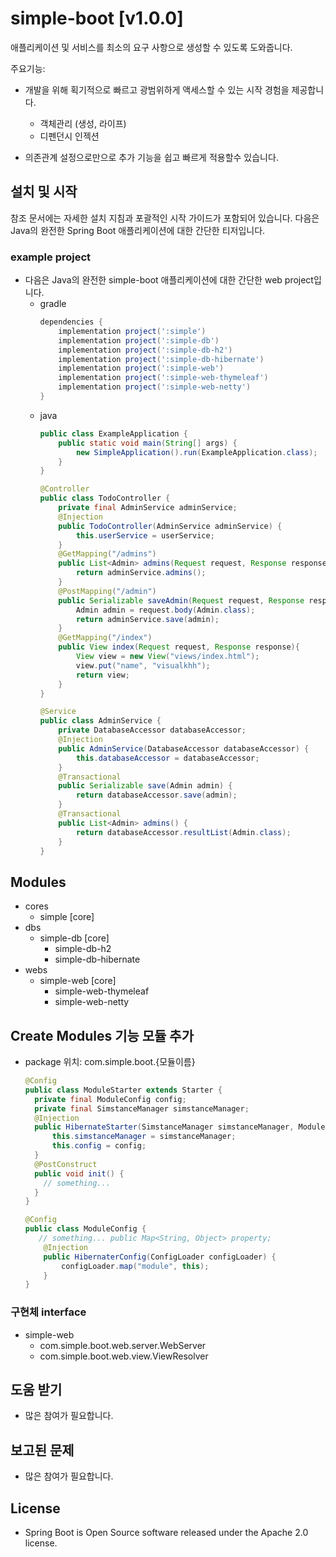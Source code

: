 simple-boot  [v1.0.0]
===========

애플리케이션 및 서비스를 최소의 요구 사항으로 생성할 수 있도록 도와줍니다.


주요기능:
* 개발을 위해 획기적으로 빠르고 광범위하게 액세스할 수 있는 시작 경험을 제공합니다.
  * 객체관리 (생성, 라이프)
  * 디펜던시 인젝션
  
* 의존관계 설정으로만으로 추가 기능을 쉽고 빠르게 적용할수 있습니다.

## 설치 및 시작
참조 문서에는 자세한 설치 지침과 포괄적인 시작 가이드가 포함되어 있습니다.
다음은 Java의 완전한 Spring Boot 애플리케이션에 대한 간단한 티저입니다.


### example project
* 다음은 Java의 완전한 simple-boot 애플리케이션에 대한 간단한 web project입니다.
  * gradle
    ```groovy
    dependencies {
        implementation project(':simple')
        implementation project(':simple-db')
        implementation project(':simple-db-h2')
        implementation project(':simple-db-hibernate')
        implementation project(':simple-web')
        implementation project(':simple-web-thymeleaf')
        implementation project(':simple-web-netty')
    }
    ```
  * java
    ```java
    public class ExampleApplication {
        public static void main(String[] args) {
            new SimpleApplication().run(ExampleApplication.class);
        }
    }
    ```
    ```java
    @Controller
    public class TodoController {
        private final AdminService adminService;
        @Injection
        public TodoController(AdminService adminService) {
            this.userService = userService;
        }
        @GetMapping("/admins")
        public List<Admin> admins(Request request, Response response){
            return adminService.admins();
        }
        @PostMapping("/admin")
        public Serializable saveAdmin(Request request, Response response) throws ProcessingException {
            Admin admin = request.body(Admin.class);
            return adminService.save(admin);
        }
        @GetMapping("/index")
        public View index(Request request, Response response){
            View view = new View("views/index.html");
            view.put("name", "visualkhh");
            return view;
        }
    }
    ```
    ```java
    @Service
    public class AdminService {
        private DatabaseAccessor databaseAccessor;
        @Injection
        public AdminService(DatabaseAccessor databaseAccessor) {
            this.databaseAccessor = databaseAccessor;
        }
        @Transactional
        public Serializable save(Admin admin) {
            return databaseAccessor.save(admin);
        }
        @Transactional
        public List<Admin> admins() {
            return databaseAccessor.resultList(Admin.class);
        }
    }
    ```

## Modules
* cores
  * simple [core]
* dbs
  * simple-db [core]
    * simple-db-h2
    * simple-db-hibernate
* webs
  * simple-web [core]
    * simple-web-thymeleaf
    * simple-web-netty
  

## Create Modules 기능 모듈 추가
- package 위치: com.simple.boot.{모듈이름}
  ```java
  @Config
  public class ModuleStarter extends Starter {
    private final ModuleConfig config;
    private final SimstanceManager simstanceManager;
    @Injection
    public HibernateStarter(SimstanceManager simstanceManager, ModuleConfig config) {
        this.simstanceManager = simstanceManager;
        this.config = config;
    }
    @PostConstruct
    public void init() {
      // something...
    }
  }
  ```
  ```java
  @Config
  public class ModuleConfig {
     // something... public Map<String, Object> property;
      @Injection
      public HibernaterConfig(ConfigLoader configLoader) {
          configLoader.map("module", this);
      }
  }

  ```
### 구현체 interface
* simple-web
  * com.simple.boot.web.server.WebServer
  * com.simple.boot.web.view.ViewResolver

## 도움 받기
* 많은 참여가 필요합니다.

## 보고된 문제
* 많은 참여가 필요합니다.

## License
* Spring Boot is Open Source software released under the Apache 2.0 license.
